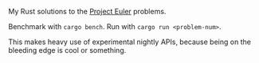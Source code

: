 My Rust solutions to the [Project Euler](https://projecteuler.net/) problems.

Benchmark with `cargo bench`. Run with `cargo run <problem-num>`.

This makes heavy use of experimental nightly APIs, because being on the bleeding edge is cool or something.

